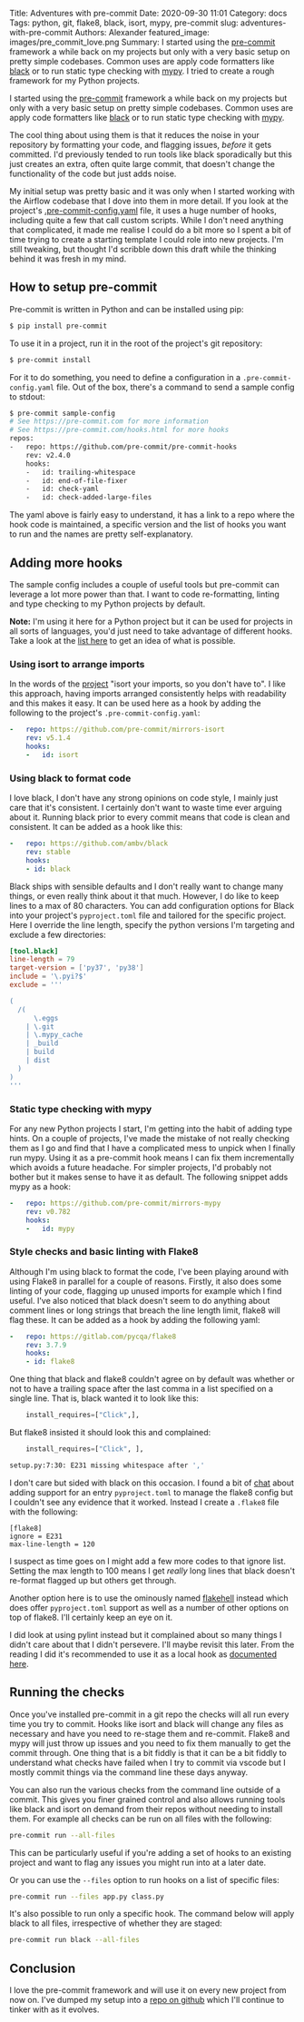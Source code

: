 Title: Adventures with pre-commit
Date: 2020-09-30 11:01
Category: docs
Tags: python, git, flake8, black, isort, mypy, pre-commit
slug: adventures-with-pre-commit
Authors: Alexander
featured_image: images/pre_commit_love.png
Summary: I started using the [pre-commit](https://pre-commit.com/) framework a while back on my projects but only with a very basic setup on pretty simple codebases. Common uses are apply code formatters like [black](https://github.com/psf/black) or to run static type checking with [mypy](http://mypy-lang.org/). I tried to create a rough framework for my Python projects.

I started using the [pre-commit](https://pre-commit.com/) framework a while back on my projects but only with a very basic setup on pretty simple codebases. Common uses are apply code formatters like [black](https://github.com/psf/black) or to run static type checking with [mypy](http://mypy-lang.org/).

The cool thing about using them is that it reduces the noise in your repository by formatting your code, and flagging issues, _before_ it gets committed. I'd previously tended to run tools like black sporadically but this just creates an extra, often quite large commit, that doesn't change the functionality of the code but just adds noise.

My initial setup was pretty basic and it was only when I started working with the Airflow codebase that I dove into them in more detail. If you look at the project's [.pre-commit-config.yaml](https://github.com/apache/airflow/blob/master/.pre-commit-config.yaml) file, it uses a huge number of hooks, including quite a few that call custom scripts. While I don't need anything that complicated, it made me realise I could do a bit more so I spent a bit of time trying to create a starting template I could role into new projects. I'm still tweaking, but thought I'd scribble down this draft while the thinking behind it was fresh in my mind.

## How to setup pre-commit

Pre-commit is written in Python and can be installed using pip:

```sh
$ pip install pre-commit
```

To use it in a project, run it in the root of the project's git repository:

```sh
$ pre-commit install
```

For it to do something, you need to define a configuration in a ```.pre-commit-config.yaml``` file. Out of the box, there's a command to send a sample config to stdout:

```sh
$ pre-commit sample-config
# See https://pre-commit.com for more information
# See https://pre-commit.com/hooks.html for more hooks
repos:
-   repo: https://github.com/pre-commit/pre-commit-hooks
    rev: v2.4.0
    hooks:
    -   id: trailing-whitespace
    -   id: end-of-file-fixer
    -   id: check-yaml
    -   id: check-added-large-files
```

The yaml above is fairly easy to understand, it has a link to a repo where the hook code is maintained, a specific version and the list of hooks you want to run and the names are pretty self-explanatory.

## Adding more hooks

The sample config includes a couple of useful tools but pre-commit can leverage a lot more power than that. I want to code re-formatting, linting and type checking to my Python projects by default.

**Note:** I'm using it here for a Python project but it can be used for projects in all sorts of languages, you'd just need to take advantage of different hooks. Take a look at the [list here](https://pre-commit.com/hooks.html) to get an idea of what is possible.

### Using isort to arrange imports

In the words of the [project](https://github.com/PyCQA/isort) "isort your imports, so you don't have to". I like this approach, having imports arranged consistently helps with readability and this makes it easy. It can be used here as a hook by adding the following to the project's ```.pre-commit-config.yaml```:

```yaml
-   repo: https://github.com/pre-commit/mirrors-isort
    rev: v5.1.4
    hooks:
    -   id: isort
```

### Using black to format code

I love black, I don't have any strong opinions on code style, I mainly just care that it's consistent. I certainly don't want to waste time ever arguing about it. Running black prior to every commit means that code is clean and consistent. It can be added as a hook like this:

```yaml
-   repo: https://github.com/ambv/black
    rev: stable
    hooks:
    - id: black
```

Black ships with sensible defaults and I don't really want to change many things, or even really think about it that much. However, I do like to keep lines to a max of 80 characters. You can add configuration options for Black into your project's ```pyproject.toml``` file and tailored for the specific project. Here I override the line length, specify the python versions I'm targeting and exclude a few directories:

```toml
[tool.black]
line-length = 79
target-version = ['py37', 'py38']
include = '\.pyi?$'
exclude = '''

(
  /(
      \.eggs
    | \.git
    | \.mypy_cache
    | _build
    | build
    | dist
  )
)
'''
```

### Static type checking with mypy

For any new Python projects I start, I'm getting into the habit of adding type hints. On a couple of projects, I've made the mistake of not really checking them as I go and find that I have a complicated mess to unpick when I finally run mypy. Using it as a pre-commit hook means I can fix them incrementally which avoids a future headache. For simpler projects, I'd probably not bother but it makes sense to have it as default. The following snippet adds mypy as a hook:

```yaml
-   repo: https://github.com/pre-commit/mirrors-mypy
    rev: v0.782
    hooks:
    -   id: mypy
```

### Style checks and basic linting with Flake8

Although I'm using black to format the code, I've been playing around with using Flake8 in parallel for a couple of reasons. Firstly, it also does some linting of your code, flagging up unused imports for example which I find useful. I've also noticed that black doesn't seem to do anything about comment lines or long strings that breach the line length limit, flake8 will flag these. It can be added as a hook by adding the following yaml:

```yaml
-   repo: https://gitlab.com/pycqa/flake8
    rev: 3.7.9
    hooks:
    - id: flake8
```

One thing that black and flake8 couldn't agree on by default was whether or not to have a trailing space after the last comma in a list specified on a single line. That is, black wanted it to look like this: 

```python
    install_requires=["Click",],
```

But flake8 insisted it should look this and complained:

```python
    install_requires=["Click", ],
```

```sh
setup.py:7:30: E231 missing whitespace after ','
```

I don't care but sided with black on this occasion. I found a bit of [chat](https://gitlab.com/pycqa/flake8/-/issues/428) about adding support for an entry ```pyproject.toml``` to manage the flake8 config but I couldn't see any evidence that it worked. Instead I create a ```.flake8``` file with the following:


```
[flake8]
ignore = E231
max-line-length = 120
```

I suspect as time goes on I might add a few more codes to that ignore list. Setting the max length to 100 means I get _really_ long lines that black doesn't re-format flagged up but others get through.

Another option here is to use the ominously named [flakehell](https://github.com/life4/flakehell) instead which does offer ```pyproject.toml``` support as well as a number of other options on top of flake8. I'll certainly keep an eye on it.

I did look at using pylint instead but it complained about so many things I didn't care about that I didn't persevere. I'll maybe revisit this later. From the reading I did it's recommended to use it as a local hook as [documented here]().

## Running the checks

Once you've installed pre-commit in a git repo the checks will all run every time you try to commit. Hooks like isort and black will change any files as necessary and have you need to re-stage them and re-commit. Flake8 and mypy will just throw up issues and you need to fix them manually to get the commit through. One thing that is a bit fiddly is that it can be a bit fiddly to understand what checks have failed when I try to commit via vscode but I mostly commit things via the command line these days anyway.

You can also run the various checks from the command line outside of a commit. This gives you finer grained control and also allows running tools like black and isort on demand from their repos without needing to install them. For example all checks can be run on all files with the following:

```sh
pre-commit run --all-files
```

This can be particularly useful if you're adding a set of hooks to an existing project and want to flag any issues you might run into at a later date. 

Or you can use the ```--files``` option to run hooks on a list of specific files:

```sh
pre-commit run --files app.py class.py
```

It's also possible to run only a specific hook. The command below will apply black to all files, irrespective of whether they are staged:
```sh
pre-commit run black --all-files
```

## Conclusion

I love the pre-commit framework and will use it on every new project from now on. I've dumped my setup into a [repo on github](https://github.com/scrambldchannel/python-pre-commit-template) which I'll continue to tinker with as it evolves.